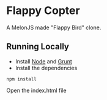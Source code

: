 Flappy Copter
===========

A MelonJS made "Flappy Bird" clone.

## Running Locally

- Install [Node](http://nodejs.org/download/) and [Grunt](http://gruntjs.com/)
- Install the dependencies

```
npm install
```

Open the index.html file


